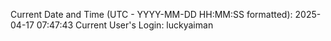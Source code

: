Current Date and Time (UTC - YYYY-MM-DD HH:MM:SS formatted): 2025-04-17 07:47:43
Current User's Login: luckyaiman
